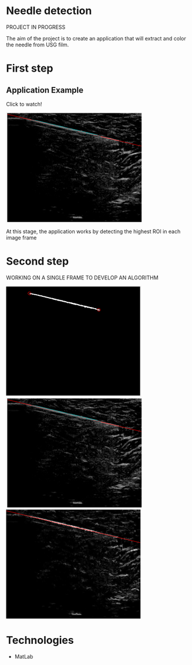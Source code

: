 # Needle detection
PROJECT IN PROGRESS

The aim of the project is to create an application that will extract and color the needle from USG film.

# First step
## Application Example
Click to watch!

[![StayFit](https://github.com/tobiaszmateusz/Needle-detection/blob/main/photos/2.png)](https://youtu.be/WEW8iWGmpjs "Click to watch!")

At this stage, the application works by detecting the highest ROI in each image frame

# Second step
WORKING ON A SINGLE FRAME TO DEVELOP AN ALGORITHM

![Alt text](https://github.com/tobiaszmateusz/Needle-detection/blob/main/photos/1.png "")
![Alt text](https://github.com/tobiaszmateusz/Needle-detection/blob/main/photos/2.png "")
![Alt text](https://github.com/tobiaszmateusz/Needle-detection/blob/main/photos/3.png "")

# Technologies
* MatLab

